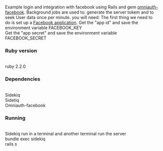 Example login and integration with facebook using Rails and gem [omniauth-facebook](https://github.com/mkdynamic/omniauth-facebook).
Background jobs are used to: generate the server tokem and to seek User data once per minute.
you will need:
  The first thing we need to do is set up a [Facebook application](http://developers.facebook.com/apps).
  Get the "app id" and save the environment variable		FACEBOOK_KEY  
  Get the "app secret" and save the environment variable	FACEBOOK_SECRET


<h3>Ruby version</h3>
  <br/>ruby 2.2.0
<h3>Dependencies</h3>
<br/>Sidekiq
<br/>Sidetiq
<br/>Omniauth-facebook

<h3>Running</h3>
<br/>Sidekiq run in a terminal and another terminal run the server
<br/>bundle exec sidekiq
<br/>rails s


